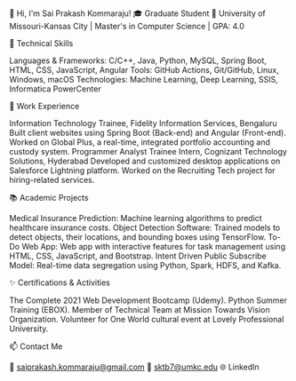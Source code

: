 👋 Hi, I'm Sai Prakash Kommaraju!
🎓 Graduate Student
📍 University of Missouri-Kansas City | Master's in Computer Science | GPA: 4.0

🌟 Technical Skills

Languages & Frameworks: C/C++, Java, Python, MySQL, Spring Boot, HTML, CSS, JavaScript, Angular
Tools: GitHub Actions, Git/GitHub, Linux, Windows, macOS
Technologies: Machine Learning, Deep Learning, SSIS, Informatica PowerCenter

💼 Work Experience

Information Technology Trainee, Fidelity Information Services, Bengaluru
Built client websites using Spring Boot (Back-end) and Angular (Front-end).
Worked on Global Plus, a real-time, integrated portfolio accounting and custody system.
Programmer Analyst Trainee Intern, Cognizant Technology Solutions, Hyderabad
Developed and customized desktop applications on Salesforce Lightning platform.
Worked on the Recruiting Tech project for hiring-related services.

📚 Academic Projects

Medical Insurance Prediction: Machine learning algorithms to predict healthcare insurance costs.
Object Detection Software: Trained models to detect objects, their locations, and bounding boxes using TensorFlow.
To-Do Web App: Web app with interactive features for task management using HTML, CSS, JavaScript, and Bootstrap.
Intent Driven Public Subscribe Model: Real-time data segregation using Python, Spark, HDFS, and Kafka.

✨ Certifications & Activities

The Complete 2021 Web Development Bootcamp (Udemy).
Python Summer Training (EBOX).
Member of Technical Team at Mission Towards Vision Organization.
Volunteer for One World cultural event at Lovely Professional University.

📫 Contact Me

📧 saiprakash.kommaraju@gmail.com
📧 sktb7@umkc.edu
🌐 LinkedIn
